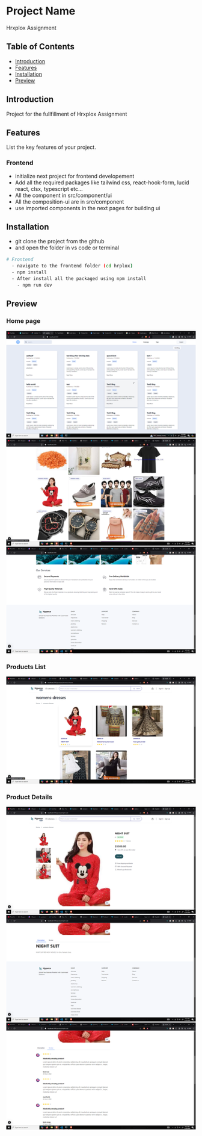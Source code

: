 # Project Name

Hrxplox Assignment

## Table of Contents

- [Introduction](#introduction)
- [Features](#features)
- [Installation](#installation)
- [Preview](#preview)

## Introduction

Project for the fullfillment of Hrxplox Assignment

## Features

List the key features of your project.
  ### Frontend
  -  initialize next project for frontend developement 
  - Add all the required packages like tailwind css, react-hook-form, lucid react, clsx, typescript etc...
  - All the component in src/component/ui
  - All the composition-ui are in src/component
  - use imported components in the next pages for building ui 
  
## Installation
  - git clone the project from the github
  - and open the folder in vs code or terminal
```bash
# Frontend
  - navigate to the frontend folder (cd hrplox)
  - npm install
  - After install all the packaged using npm install
    - npm run dev

```
## Preview
  ### Home page
![HomePage](https://github.com/manis3/World_Tech_Assignment/blob/master/Screenshots/HomePage.png)
![HomePage](https://github.com/manis3/hrxplox-assignment/blob/master/screenshots/HomePage2.png)
![HomePage](https://github.com/manis3/hrxplox-assignment/blob/master/screenshots/HomePage3.png)



  ### Products List
![Product list](https://github.com/manis3/hrxplox-assignment/blob/master/screenshots/productList.png)

  ### Product Details
![productDetail](https://github.com/manis3/hrxplox-assignment/blob/master/screenshots/Detail1.png)
![productDetail](https://github.com/manis3/hrxplox-assignment/blob/master/screenshots/Detail2.png)
![productDetail](https://github.com/manis3/hrxplox-assignment/blob/master/screenshots/Detail3.png)

